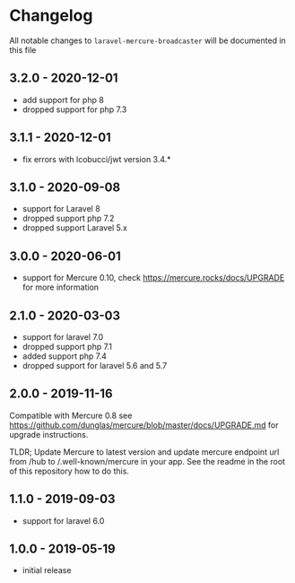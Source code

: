 # Changelog

All notable changes to `laravel-mercure-broadcaster` will be documented in this file

## 3.2.0 - 2020-12-01

- add support for php 8
- dropped support for php 7.3

## 3.1.1 - 2020-12-01

- fix errors with lcobucci/jwt version 3.4.*

## 3.1.0 - 2020-09-08

- support for Laravel 8
- dropped support php 7.2
- dropped support Laravel 5.x

## 3.0.0 - 2020-06-01

- support for Mercure 0.10, check https://mercure.rocks/docs/UPGRADE for more information

## 2.1.0 - 2020-03-03

- support for laravel 7.0
- dropped support php 7.1
- added support php 7.4
- dropped support for laravel 5.6 and 5.7

## 2.0.0 - 2019-11-16

Compatible with Mercure 0.8 see https://github.com/dunglas/mercure/blob/master/docs/UPGRADE.md for upgrade instructions.

TLDR; Update Mercure to latest version and update mercure endpoint url from /hub to /.well-known/mercure in your app. 
See the readme in the root of this repository how to do this.

## 1.1.0 - 2019-09-03

- support for laravel 6.0

## 1.0.0 - 2019-05-19

- initial release
